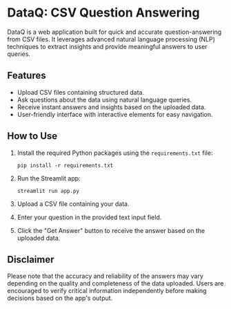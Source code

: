 
# DataQ: CSV Question Answering

DataQ is a web application built for quick and accurate question-answering from CSV files. It leverages advanced natural language processing (NLP) techniques to extract insights and provide meaningful answers to user queries.

## Features

- Upload CSV files containing structured data.
- Ask questions about the data using natural language queries.
- Receive instant answers and insights based on the uploaded data.
- User-friendly interface with interactive elements for easy navigation.

## How to Use

1. Install the required Python packages using the `requirements.txt` file:
   ```
   pip install -r requirements.txt
   ```

2. Run the Streamlit app:
   ```
   streamlit run app.py
   ```

3. Upload a CSV file containing your data.
4. Enter your question in the provided text input field.
5. Click the "Get Answer" button to receive the answer based on the uploaded data.

## Disclaimer

Please note that the accuracy and reliability of the answers may vary depending on the quality and completeness of the data uploaded. Users are encouraged to verify critical information independently before making decisions based on the app's output.
